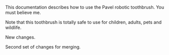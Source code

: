 This documentation describes how to use the Pavel robotic toothbrush. You must believe me.


Note that this toothbrush is totally safe to use for children, adults, pets and wildlife.

New changes. 

Second set of changes for merging.
